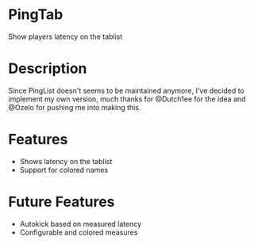 PingTab
=======

Show players latency on the tablist

Description
=======
Since PingList doesn't seems to be maintained anymore, I've decided to implement my own version, much thanks for @Dutch1ee for the idea and @Ozelo for pushing me into making this.

Features
=======
* Shows latency on the tablist
* Support for colored names

Future Features
=======
* Autokick based on measured latency
* Configurable and colored measures
